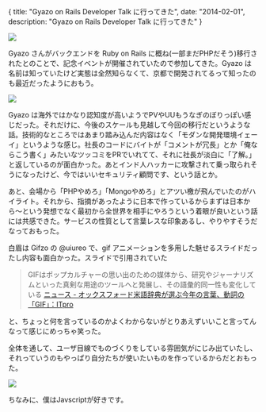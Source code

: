 {
  title: "Gyazo on Rails Developer Talk に行ってきた",
  date: "2014-02-01",
  description: "Gyazo on Rails Developer Talk に行ってきた"
}

![](http://farm4.staticflickr.com/3668/12236808555_9c0741ec96_z.jpg)

Gyazo さんがバックエンドを Ruby on Rails に概ね(一部まだPHPだそう)移行されたとのことで、記念イベントが開催されていたので参加してきた。Gyazo は名前は知っていたけど実態は全然知らなくて、京都で開発されてるって知ったのも最近だったようにおもう。

![](http://farm6.staticflickr.com/5548/12237386596_638c184a1a_z.jpg)

Gyazo は海外ではかなり認知度が高いようでPVやUUもうなぎのぼりっぽい感じだった。それだけに、今後のスケールも見越して今回の移行だというような話。技術的なところではあまり踏み込んだ内容はなく「モダンな開発環境イェーイ」というような感じ。社長のコードにバイトが「コメントが冗長」とか「俺ならこう書く」みたいなツッコミをPRでいれてて、それに社長が淡白に「了解。」と返しているのが面白かった。あとインド人ハッカーに攻撃されて乗っ取られそうになったけど、今ではいいセキュリティ顧問です、という話とか。

あと、会場から「PHPやめろ」「Mongoやめろ」とアツい檄が飛んでいたのがハイライト。それから、指摘があったように日本で作っているからまずは日本から〜という発想でなく最初から全世界を相手にやろうという着眼が良いという話には共感できた。サービスの性質として言葉レスな印象あるし、やりやすそうだなっておもった。

白眉は Gifzo の @uiureo で、gif アニメーションを多用した魅せるスライドだったし内容も面白かった。スライドで引用されていた

> GIFはポップカルチャーの思い出のための媒体から、研究やジャーナリズムといった真剣な用途のツールへと発展し、その語彙的同一性も変化している
> [ニュース - オックスフォード米語辞典が選ぶ今年の言葉、動詞の「GIF」：ITpro](http://itpro.nikkeibp.co.jp/article/NEWS/20121114/437123/)

と、ちょっと何を言っているのかよくわからないがとりあえずいいこと言ってんなって感じにめっちゃ笑った。

全体を通して、ユーザ目線でものづくりをしている雰囲気がにじみ出ていたし、それっていうのもやっぱり自分たちが使いたいものを作っているからだとおもった。

![](http://farm8.staticflickr.com/7335/12237225954_aab1515f54_z.jpg)

ちなみに、僕はJavscriptが好きです。
